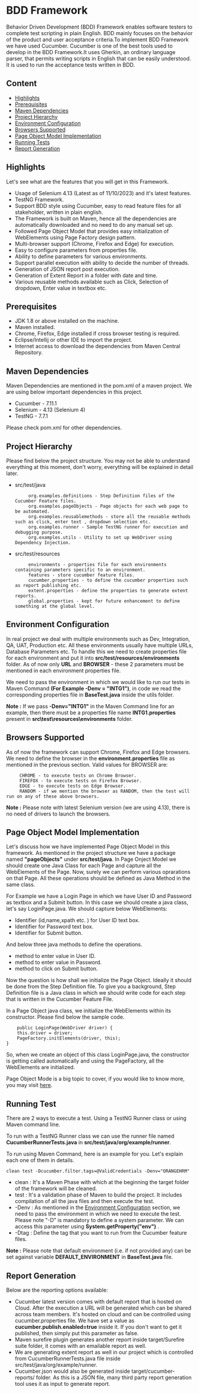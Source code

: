 
# BDD Framework

Behavior Driven Development (BDD) Framework enables software testers to complete test scripting in plain English. BDD mainly focuses on the behavior of the product and user acceptance criteria.To implement BDD Framework we have used Cucumber. Cucumber is one of the best tools used to develop in the BDD Framework.It uses Gherkin, an ordinary language parser, that permits writing scripts in English that can be easily understood. It is used to run the acceptance tests written in BDD.




## Content

- [Highlights](#Highlights)
- [Prerequisites](#Prerequisites)
- [Maven Dependencies](#Maven-Dependencies)
- [Project Hierarchy](#Project-Hierarchy)
- [Environment Configuration](#Environment-Configuration)
- [Browsers Supported](#Browsers-Supported)
- [Page Object Model Implementation](#Page-Object-Model-Implementation)
- [Running Tests](#Running-Test)
- [Report Generation](#Report-Generation)


## Highlights

Let's see what are the features that you will get in this Framework.

- Usage of Selenium 4.13 (Latest as of 11/10/2023) and it's latest features.
- TestNG Framework.
- Support BDD style using Cucumber, easy to read feature files for all stakeholder, written in plain english.
- The Framework is built on Maven, hence all the dependencies are automatically downloaded and no need to do any manual set up.
- Followed Page Object Model that provides easy initialization of WebElements using Page Factory design pattern.
- Multi-browser support (Chrome, Firefox and Edge) for execution.
- Easy to configure parameters from properties file.
- Ability to define parameters for various environments.
- Support parallel execution with ability to decide the number of threads.
- Generation of JSON report post execution.
- Generation of Extent Report in a folder with date and time.
- Various reusable methods available such as Click, Selection of dropdown, Enter value in textbox etc.

## Prerequisites
- JDK 1.8 or above installed on the machine.
- Maven installed.
- Chrome, Firefox, Edge  installed if cross browser testing is required.
- Eclipse/Intellij or other IDE to import the project.
- Internet access to download the dependencies from Maven Central Repository.
## Maven Dependencies
Maven Dependencies are mentioned in the pom.xml of a maven project. We are using below important dependencies in this project.

- Cucumber - 7.11.1
- Selenium - 4.13 (Selenium 4)
- TestNG - 7.7.1

Please check pom.xml for other dependencies.
## Project Hierarchy

Please find below the project structure. You may not be able to understand everything at this moment, don't worry, everything will be explained in detail later.

- src/test/java

           org.examples.definitions - Step Definition files of the Cucumber Feature files.
           org.examples.pageObjects - Page objects for each web page to be automated.
           org.examples.reusablemethods - store all the reusable methods such as click, enter text , dropdown selection etc. 
           org.examples.runner - Sample TestNG runner for execution and debugging purpose.
           org.examples.utils - Utility to set up WebDriver using Dependency Injection.

- src/test/resources

           environments - properties file for each environments containing parameters specific to an environment.
           features - store cucumber feature files. 
           cucumber.properties - to define the cucumber properties such as report publishing etc.  
           extent.properties - define the properties to generate extent reports.  
           global.properties - kept for future enhancement to define something at the global level. 

## Environment Configuration

In real project we deal with multiple environments such as Dev, Integration, QA, UAT, Production etc. All these environments usually have multiple URLs, Database Parameters etc. To handle this we need to create properties file for each environment and put it into **src/test/resources/environments** folder. As of now only **URL** and **BROWSER** - these 2 parameters must be mentioned in each environment properties file.

We need to pass the environment in which we would like to run our tests in Maven Command **(For Example -Denv = "INTG1")**, in code we read the corresponding properties file in **BaseTest.java** inside the utils folder.

**Note :** If we pass **-Denv="INTG1"** in the Maven Command line for an example, then there must be a properties file name **INTG1.properties** present in **src\test\resources\environments** folder.
## Browsers Supported

As of now the framework can support Chrome, Firefox and Edge browsers. We need to define the browser in the **environment.properties** file as mentioned in the previous section. Valid values for BROWSER are:

         CHROME - to execute tests on Chrome Browser.
         FIREFOX - to execute tests on Firefox Browser. 
         EDGE - to execute tests on Edge Browser. 
         RANDOM - if we mention the browser as RANDOM, then the test will run on any of these above browsers.

**Note :** Please note with latest Selenium version (we are using 4.13), there is no need of drivers to launch the browsers.

## Page Object Model Implementation

Let's discuss how we have implemented Page Object Model in this framework. As mentioned in the project structure we have a package named **"pageObjects"** under **src/test/java**. In Page Onject Model we should create one Java Class for each Page and capture all the WebElements of the Page. Now, surely we can perform various oprarations on that Page. All these operations should be defined as Java Method in the same class.

For Example we have a Login Page in which we have User ID and Password as textbox and a Submit button. In this case we should create a java class, let's say LoginPage.java. We should capture below WebElements:

- Identifier (id,name,xpath etc. ) for User ID text box.
- Identifier for Password text box.
- Identifier for Submit button.

And below three java methods to define the operations.

- method to enter value in User ID.
- method to enter value in Password.
- method to click on Submit button.

Now the question is how shall we initialize the Page Object. Ideally it should be done from the Step Definition file. To give you a background, Step Definition file is a Java class in which we should write code for each step that is written in the Cucumber Feature File.

In a Page Object java class, we initialize the WebElements within its constructor. Please find below the sample code.

        public LoginPage(WebDriver driver) {
        this.driver = driver;
        PageFactory.initElements(driver, this);
    }

So, when we create an object of this class LoginPage.java, the constructor is getting called automatically and using the PageFactory, all the WebElements are initialized.

Page Object Mode is a big topic to cover, if you would like to know more, you may visit [here](https://www.guru99.com/page-object-model-pom-page-factory-in-selenium-ultimate-guide.html).

## Running Test

There are 2 ways to execute a test. Using a TestNG Runner class or using Maven command line.

To run with a TestNG Runner class we can use the runner file named **CucumberRunnerTests.java** in **src/test/java/org/example/runner**. 

To run using Maven Command, here is an example for you. Let's explain each one of them in details.

    clean test -Dcucumber.filter.tags=@ValidCredentials -Denv="ORANGEHRM" 

- clean : It's a Maven Phase with which at the beginning the target folder of the framework will be cleaned.
- test : It's a validation phase of Maven to build the project. It includes compilation of all the java files and then execute the test.
- -Denv : As mentioned in the [Environment Configuration](#Environment-Configuration) section, we need to pass the environment in which we need to execute the test. Please note "-D" is mandatory to define a system parameter. We can access this parameter using **System.getProperty("env")** .
- -Dtag : Define the tag that you want to run from the Cucumber feature files.

**Note :** Please note that default environment (i.e. if not provided any) can be set against variable **DEFAULT_ENVIRONMENT** in **BaseTest.java** file. 

## Report Generation

Below are the reporting options available:

- Cucumber latest version comes with default report that is hosted on Cloud. After the execution a URL will be generated which can be shared across team members. It's hosted on cloud and can be controlled using cucumber.properties file. We have set a value as **cucumber.publish.enabled=true** inside it. If you don't want to get it published, then simply put this parameter as false. 
- Maven surefire plugin generates another report inside target/Surefire suite folder, it comes with an emailable report as well. 
- We are generating extent report as well in our project which is controlled from CucumberRunnerTests.java file inside src/test/java/org/example/runner. 
- Cucumber.json would also be generated inside target/cucumber-reports/ folder. As this is a JSON file, many third party report generation tool uses it as input to generate report. 
